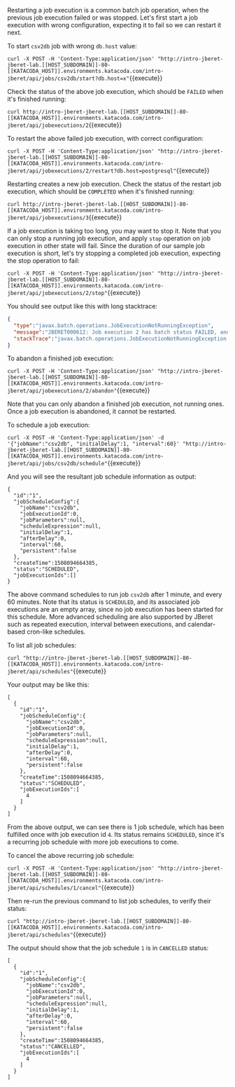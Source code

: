 Restarting a job execution is a common batch job operation, when the previous job execution
failed or was stopped. Let's first start a job execution with wrong configuration, expecting
it to fail so we can restart it next.

To start ``csv2db`` job with wrong ``db.host`` value:

``curl -X POST -H 'Content-Type:application/json' "http://intro-jberet-jberet-lab.[[HOST_SUBDOMAIN]]-80-[[KATACODA_HOST]].environments.katacoda.com/intro-jberet/api/jobs/csv2db/start?db.host=x"``{{execute}}

Check the status of the above job execution, which should be ``FAILED`` when it's finished running:

``curl http://intro-jberet-jberet-lab.[[HOST_SUBDOMAIN]]-80-[[KATACODA_HOST]].environments.katacoda.com/intro-jberet/api/jobexecutions/2``{{execute}}

To restart the above failed job execution, with correct configuration:

``curl -X POST -H 'Content-Type:application/json' "http://intro-jberet-jberet-lab.[[HOST_SUBDOMAIN]]-80-[[KATACODA_HOST]].environments.katacoda.com/intro-jberet/api/jobexecutions/2/restart?db.host=postgresql"``{{execute}}

Restarting creates a new job execution. Check the status of the restart job execution, which should be ``COMPLETED`` when it's finished running:

``curl http://intro-jberet-jberet-lab.[[HOST_SUBDOMAIN]]-80-[[KATACODA_HOST]].environments.katacoda.com/intro-jberet/api/jobexecutions/3``{{execute}}

If a job execution is taking too long, you may want to stop it. Note that you can only
stop a running job execution, and apply ``stop`` operation on job execution in other state
will fail. Since the duration of our sample job execution is short, let's try stopping a
completed job execution, expecting the stop operation to fail:

``curl -X POST -H 'Content-Type:application/json' "http://intro-jberet-jberet-lab.[[HOST_SUBDOMAIN]]-80-[[KATACODA_HOST]].environments.katacoda.com/intro-jberet/api/jobexecutions/2/stop"``{{execute}}

You should see output like this with long stacktrace:

```json
{
  "type":"javax.batch.operations.JobExecutionNotRunningException",
  "message":"JBERET000612: Job execution 2 has batch status FAILED, and is not running.",
  "stackTrace":"javax.batch.operations.JobExecutionNotRunningException: ..."
}
```

To abandon a finished job execution:

``curl -X POST -H 'Content-Type:application/json' "http://intro-jberet-jberet-lab.[[HOST_SUBDOMAIN]]-80-[[KATACODA_HOST]].environments.katacoda.com/intro-jberet/api/jobexecutions/2/abandon"``{{execute}}

Note that you can only abandon a finished job execution, not running ones. Once a job execution is abandoned,
it cannot be restarted.

To schedule a job execution:

``curl -X POST -H 'Content-Type:application/json' -d '{"jobName":"csv2db", "initialDelay":1, "interval":60}' "http://intro-jberet-jberet-lab.[[HOST_SUBDOMAIN]]-80-[[KATACODA_HOST]].environments.katacoda.com/intro-jberet/api/jobs/csv2db/schedule"``{{execute}}

And you will see the resultant job schedule information as output:

```text
{
  "id":"1",
  "jobScheduleConfig":{
    "jobName":"csv2db",
    "jobExecutionId":0,
    "jobParameters":null,
    "scheduleExpression":null,
    "initialDelay":1,
    "afterDelay":0,
    "interval":60,
    "persistent":false
  },
  "createTime":1508094664385,
  "status":"SCHEDULED",
  "jobExecutionIds":[]
}
```

The above command schedules to run job `csv2db` after 1 minute, and every 60 minutes.
Note that its status is ``SCHEDULED``, and its associated job executions are an empty array, since
no job execution has been started for this schedule.
More advanced scheduling are also supported by JBeret such as repeated execution, interval between executions, 
and calendar-based cron-like schedules.

To list all job schedules:

``curl "http://intro-jberet-jberet-lab.[[HOST_SUBDOMAIN]]-80-[[KATACODA_HOST]].environments.katacoda.com/intro-jberet/api/schedules"``{{execute}}

Your output may be like this:

```text
[
  {
    "id":"1",
    "jobScheduleConfig":{
      "jobName":"csv2db",
      "jobExecutionId":0,
      "jobParameters":null,
      "scheduleExpression":null,
      "initialDelay":1,
      "afterDelay":0,
      "interval":60,
      "persistent":false
    },
    "createTime":1508094664385,
    "status":"SCHEDULED",
    "jobExecutionIds":[
      4
    ]
  }
]
```
From the above output, we can see there is 1 job schedule, which has been fulfilled once with job execution id ``4``.
Its status remains ``SCHEDULED``, since it's a recurring job schedule with more job executions to come.

To cancel the above recurring job schedule:

``curl -X POST -H 'Content-Type:application/json' "http://intro-jberet-jberet-lab.[[HOST_SUBDOMAIN]]-80-[[KATACODA_HOST]].environments.katacoda.com/intro-jberet/api/schedules/1/cancel"``{{execute}}

Then re-run the previous command to list job schedules, to verify their status:

``curl "http://intro-jberet-jberet-lab.[[HOST_SUBDOMAIN]]-80-[[KATACODA_HOST]].environments.katacoda.com/intro-jberet/api/schedules"``{{execute}}

The output should show that the job schedule ``1`` is in ``CANCELLED`` status:

```text
[
  {
    "id":"1",
    "jobScheduleConfig":{
      "jobName":"csv2db",
      "jobExecutionId":0,
      "jobParameters":null,
      "scheduleExpression":null,
      "initialDelay":1,
      "afterDelay":0,
      "interval":60,
      "persistent":false
    },
    "createTime":1508094664385,
    "status":"CANCELLED",
    "jobExecutionIds":[
      4
    ]
  }
]
```

